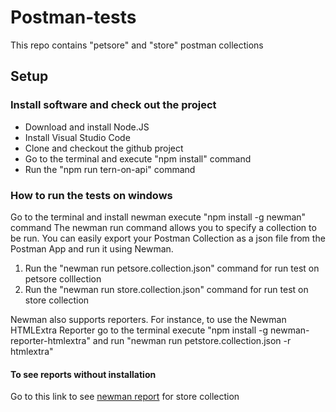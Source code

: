 # Postman-tests

This repo contains "petsore" and "store" postman collections

## Setup

### Install software and check out the project

- Download and install Node.JS
- Install Visual Studio Code
- Clone and checkout the github project
- Go to the terminal and execute "npm install" command
- Run the "npm run tern-on-api" command

### How to run the tests on windows
Go to the terminal and install newman execute "npm install -g newman" command
The newman run command allows you to specify a collection to be run. You can easily export your Postman Collection as a json file from the Postman App and run it using Newman. 
 <ol>
   <li>Run the "newman run petsore.collection.json" command for run test on petsore colllection</li>  
   <li>Run the "newman run store.collection.json" command for run test on store collection</li>  
  </ol>
Newman also supports reporters. For instance, to use the Newman HTMLExtra Reporter go to the terminal execute "npm install -g newman-reporter-htmlextra" and run "newman run petstore.collection.json -r htmlextra"

#### To see reports without installation
Go to this link to see [newman report](https://leraroy.github.io/postman-tests/) for store collection 
